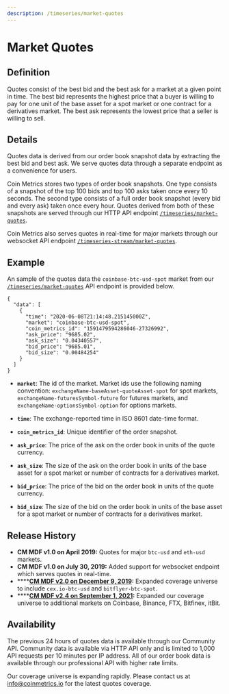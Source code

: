```yaml
---
description: /timeseries/market-quotes
---
```


# Market Quotes

## **Definition**

Quotes consist of the best bid and the best ask for a market at a given point in time. The best bid represents the highest price that a buyer is willing to pay for one unit of the base asset for a spot market or one contract for a derivatives market. The best ask represents the lowest price that a seller is willing to sell. 

## Details

Quotes data is derived from our order book snapshot data by extracting the best bid and best ask. We serve quotes data through a separate endpoint as a convenience for users. 

Coin Metrics stores two types of order book snapshots. One type consists of a snapshot of the top 100 bids and top 100 asks taken once every 10 seconds.  The second type consists of a full order book snapshot \(every bid and every ask\) taken once every hour. Quotes derived from both of these snapshots are served through our HTTP API endpoint [`/timeseries/market-quotes`](https://docs.coinmetrics.io/api/v4#operation/getTimeseriesMarketQuotes). 

Coin Metrics also serves quotes in real-time for major markets through our websocket API endpoint [`/timeseries-stream/market-quotes`](https://docs.coinmetrics.io/api/v4#operation/getTimeseriesStreamMarketQuotes). 

## **Example**

An sample of the quotes data the `coinbase-btc-usd-spot` market from our [`/timeseries/market-quotes`](https://docs.coinmetrics.io/api/v4#operation/getTimeseriesMarketQuotes) API endpoint is provided below.

```text
{
  "data": [
    {
      "time": "2020-06-08T21:14:48.215145000Z",
      "market": "coinbase-btc-usd-spot",
      "coin_metrics_id": "1591479594286046-27326992",
      "ask_price": "9685.02",
      "ask_size": "0.04340557",
      "bid_price": "9685.01",
      "bid_size": "0.00484254"
    }
  ]
}
```

* **`market`**:  The id of the market. Market ids use the following naming convention: `exchangeName-baseAsset-quoteAsset-spot` for spot markets, `exchangeName-futuresSymbol-future` for futures markets, and `exchangeName-optionsSymbol-option` for options markets. 

* **`time`**:  The exchange-reported time in ISO 8601 date-time format. 
* **`coin_metrics_id`**:   Unique identifier of the order snapshot. 
* **`ask_price`**:  The price of the ask on the order book in units of the quote currency. 
* **`ask_size`**: The size of the ask on the order book in units of the base asset for a spot market or number of contracts for a derivatives market. 
* **`bid_price`**:  The price of the bid on the order book in units of the quote currency. 
* **`bid_size`**: The size of the bid on the order book in units of the base asset for a spot market or number of contracts for a derivatives market.

## **Release History**

* **CM MDF v1.0 on April 2019:** Quotes for major `btc-usd` and `eth-usd` markets.  
* **CM MDF v1.0 on July 30, 2019:** Added support for websocket endpoint which serves quotes in real-time.  
* \*\*\*\*[**CM MDF v2.0 on December 9, 2019**](https://coinmetrics.io/release-of-cm-market-data-feed-version-2-0/)**:** Expanded coverage universe to include `cex.io-btc-usd` and  `bitflyer-btc-spot`. 
* \*\*\*\*[**CM MDF v2.4 on September 1, 2021**](https://coinmetrics.io/cm-market-data-feed-v2-4-release-notes/)**:** Expanded our coverage universe to additional markets on Coinbase, Binance, FTX, Bitfinex, itBit.

## **Availability**

The previous 24 hours of quotes data is available through our Community API.  Community data is available via HTTP API only and is limited to 1,000 API requests per 10 minutes per IP address. All of our order book data is available through our professional API with higher rate limits.  

Our coverage universe is expanding rapidly. Please contact us at info@coinmetrics.io for the latest quotes coverage. 

